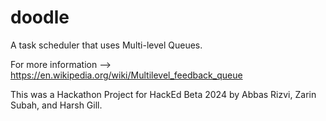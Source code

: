 # doodle
A task scheduler that uses Multi-level Queues.

For more information --> https://en.wikipedia.org/wiki/Multilevel_feedback_queue

This was a Hackathon Project for HackEd Beta 2024 by Abbas Rizvi, Zarin Subah, and Harsh Gill.
